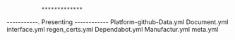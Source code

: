                *************
   -----------.  Presenting  ------------
Platform-github-Data.yml
Document.yml
interface.yml
regen_certs.yml
Dependabot.yml
Manufactur.yml
meta.yml



